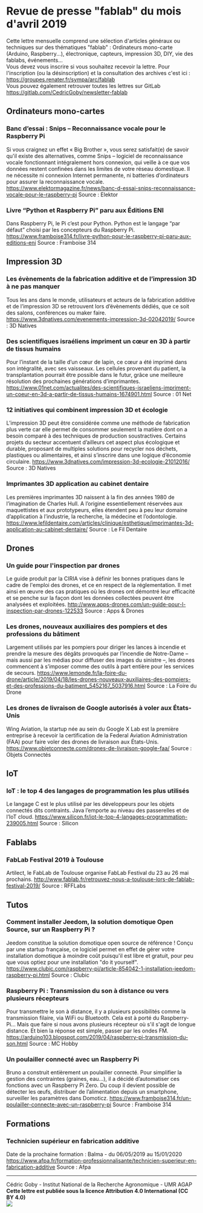 # Revue de presse "fablab" du mois d'avril 2019

Cette lettre mensuelle comprend une sélection d'articles généraux ou techniques sur des thématiques "fablab" : Ordinateurs mono-carte (Arduino, Raspberry...), électronique, capteurs, impression 3D, DIY, vie des fablabs, événements...  
Vous devez vous inscrire si vous souhaitez recevoir la lettre. Pour l'inscription (ou la désinscription) et la consultation des archives c'est ici : https://groupes.renater.fr/sympa/arc/fablab  
Vous pouvez également retrouver toutes les lettres sur GitLab https://gitlab.com/CedricGoby/newsletter-fablab

## Ordinateurs mono-cartes
### Banc d’essai : Snips – Reconnaissance vocale pour le Raspberry Pi
Si vous craignez un effet « Big Brother », vous serez satisfait(e) de savoir qu'il existe des alternatives, comme Snips – logiciel de reconnaissance vocale fonctionnant intégralement hors connexion, qui veille à ce que vos données restent confinées dans les limites de votre réseau domestique. Il ne nécessite ni connexion Internet permanente, ni batteries d’ordinateurs pour assurer la reconnaissance vocale.
https://www.elektormagazine.fr/news/banc-d-essai-snips-reconnaissance-vocale-pour-le-raspberry-pi
Source : Elektor

### Livre “Python et Raspberry Pi” paru aux Éditions ENI
Dans Raspberry Pi, le Pi c’est pour Python. Python est le langage “par défaut” choisi par les concepteurs du Raspberry Pi.
https://www.framboise314.fr/livre-python-pour-le-raspberry-pi-paru-aux-editions-eni
Source : Framboise 314

## Impression 3D
### Les évènements de la fabrication additive et de l’impression 3D à ne pas manquer
Tous les ans dans le monde, utilisateurs et acteurs de la fabrication additive et de l’impression 3D se retrouvent lors d’évènements dédiés, que ce soit des salons, conférences ou maker faire.
https://www.3dnatives.com/evenements-impression-3d-02042019/
Source : 3D Natives

### Des scientifiques israéliens impriment un cœur en 3D à partir de tissus humains
Pour l’instant de la taille d’un cœur de lapin, ce cœur a été imprimé dans son intégralité, avec ses vaisseaux. Les cellules provenant du patient, la transplantation pourrait être possible dans le futur, grâce une meilleure résolution des prochaines générations d’imprimantes.
https://www.01net.com/actualites/des-scientifiques-israeliens-impriment-un-coeur-en-3d-a-partir-de-tissus-humains-1674901.html
Source : 01 Net

### 12 initiatives qui combinent impression 3D et écologie
L’impression 3D peut être considérée comme une méthode de fabrication plus verte car elle permet de consommer seulement la matière dont on a besoin comparé à des techniques de production soustractives. Certains projets du secteur accentuent d’ailleurs cet aspect plus écologique et durable, proposant de multiples solutions pour recycler nos déchets, plastiques ou alimentaires, et ainsi s’inscrire dans une logique d’économie circulaire.
https://www.3dnatives.com/impression-3d-ecologie-21012016/
Source : 3D Natives

### Imprimantes 3D application au cabinet dentaire
Les premières imprimantes 3D naissent à la fin des années 1980 de l’imagination de Charles Hull. A l’origine essentiellement réservées aux maquettistes et aux prototypeurs, elles étendent peu à peu leur domaine d’application à l’industrie, la recherche, la médecine et l’odontologie.
https://www.lefildentaire.com/articles/clinique/esthetique/imprimantes-3d-application-au-cabinet-dentaire/
Source : Le Fil Dentaire

## Drones
### Un guide pour l'inspection par drones
Le guide produit par la CIRIA vise à définir les bonnes pratiques dans le cadre de l'emploi des drones, et ce en respect de la réglementation. Il met ainsi en œuvre des cas pratiques où les drones ont démontré leur efficacité et se penche sur la façon dont les données collectées peuvent être analysées et exploitées.
http://www.apps-drones.com/un-guide-pour-l-inspection-par-drones-122533
Source : Apps & Drones

### Les drones, nouveaux auxiliaires des pompiers et des professions du bâtiment
Largement utilisés par les pompiers pour diriger les lances à incendie et prendre la mesure des dégâts provoqués par l’incendie de Notre-Dame – mais aussi par les médias pour diffuser des images du sinistre –, les drones commencent à s’imposer comme des outils à part entière pour les services de secours.
https://www.lemonde.fr/la-foire-du-drone/article/2019/04/18/les-drones-nouveaux-auxiliaires-des-pompiers-et-des-professions-du-batiment_5452167_5037916.html
Source : La Foire du Drone

### Les drones de livraison de Google autorisés à voler aux États-Unis
Wing Aviation, la startup née au sein du Google X Lab est la première entreprise à recevoir la certification de la Federal Aviation Administration (FAA) pour faire voler des drones de livraison aux États-Unis.
https://www.objetconnecte.com/drones-de-livraison-google-faa/
Source : Objets Connectés

## IoT
### IoT : le top 4 des langages de programmation les plus utilisés
Le langage C est le plus utilisé par les développeurs pour les objets connectés dits contraints. Java l’emporte au niveau des passerelles et de l’IoT cloud.
https://www.silicon.fr/iot-le-top-4-langages-programmation-239005.html
Source : Silicon

## Fablabs
### FabLab Festival 2019 à Toulouse
Artilect, le FabLab de Toulouse organise FabLab Festival du 23 au 26 mai prochains.
http://www.fablab.fr/retrouvez-nous-a-toulouse-lors-de-fablab-festival-2019/
Source : RFFLabs

## Tutos
### Comment installer Jeedom, la solution domotique Open Source, sur un Raspberry Pi ?
Jeedom constitue la solution domotique open source de référence ! Conçu par une startup française, ce logiciel permet en effet de gérer votre installation domotique à moindre coût puisqu'il est libre et gratuit, pour peu que vous optiez pour une installation "do it yourself".
https://www.clubic.com/raspberry-pi/article-854042-1-installation-jeedom-raspberry-pi.html
Source : Clubic

### Raspberry Pi : Transmission du son à distance ou vers plusieurs récepteurs
Pour transmettre le son à distance, il y a plusieurs possibilités comme la transmission filaire, via WiFi ou Bluetooth. Cela est à porté du Raspberry-Pi... Mais que faire si nous avons plusieurs récepteur où s'il s'agit de longue distance. Et bien la réponse est simple, passer par les ondes FM.
https://arduino103.blogspot.com/2019/04/raspberry-pi-transmission-du-son.html
Source : MC Hobby

### Un poulailler connecté avec un Raspberry Pi
Bruno a construit entièrement un poulailler connecté. Pour simplifier la gestion des contraintes (graines, eau…), il a décidé d’automatiser ces fonctions avec un Raspberry Pi Zero. Du coup il devient possible de détecter les œufs, distribuer de l’alimentation depuis un smartphone, surveiller les paramètres dans Domoticz.
https://www.framboise314.fr/un-poulailler-connecte-avec-un-raspberry-pi
Source : Framboise 314

## Formations
### Technicien supérieur en fabrication additive
Date de la prochaine formation : Balma - du   06/05/2019  au   15/01/2020
https://www.afpa.fr/formation-professionnalisante/technicien-superieur-en-fabrication-additive
Source : Afpa

---
Cédric Goby - Institut National de la Recherche Agronomique - UMR AGAP  
**Cette lettre est publiée sous la licence Attribution 4.0 International (CC BY 4.0)**  
![](https://i.creativecommons.org/l/by/4.0/80x15.png)
